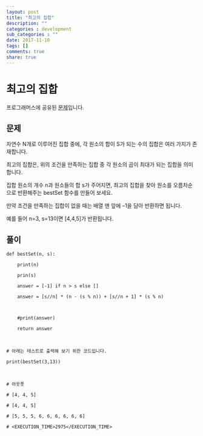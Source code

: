 ```yaml
---
layout: post
title: "최고의 집합"
description: ""
categories : development
sub_categories : ""
date: 2017-11-10
tags: []
comments: true
share: true
---
```


# 최고의 집합

프로그래머스에 공유된 [문제](https://www.welcomekakao.com/learn/challenge_codes/38)입니다.

  

## 문제

  

자연수 N개로 이루어진 집합 중에, 각 원소의 합이 S가 되는 수의 집합은 여러 가지가 존재합니다.

  

최고의 집합은, 위의 조건을 만족하는 집합 중 각 원소의 곱이 최대가 되는 집합을 의미합니다.

집합 원소의 개수 n과 원소들의 합 s가 주어지면, 최고의 집합을 찾아 원소를 오름차순으로 반환해주는 bestSet 함수를 만들어 보세요.

만약 조건을 만족하는 집합이 없을 때는 배열 맨 앞에 –1을 담아 반환하면 됩니다.

  

예를 들어 n=3, s=13이면 [4,4,5]가 반환됩니다.

  

## 풀이

  

    def bestSet(n, s):
    
        print(n)
    
        prin(s)
    
        answer = [-1] if n > s else []
    
        answer = [s//n] * (n - (s % n)) + [s//n + 1] * (s % n)
    
        
    
        #print(answer)
    
        return answer
    
    
    
    # 아래는 테스트로 출력해 보기 위한 코드입니다.
    
    print(bestSet(3,13))
    
    
    
    # 아웃풋
    
    # [4, 4, 5]
    
    # [4, 4, 5]
    
    # [5, 5, 5, 6, 6, 6, 6, 6, 6]
    
    # <EXECUTION_TIME>2975</EXECUTION_TIME>
  


